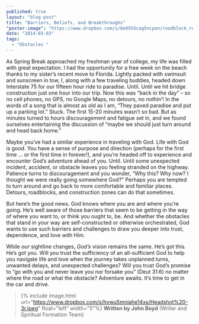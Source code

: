 ```yaml
---
published: true
layout: "blog-post"
title: "Barriers, Beliefs, and Breakthroughs"
"poster-image": "https://www.dropbox.com/s/8e05h5cag5ncpon/roadblock_rock.jpg"
date: "2014-03-03"
tags: 
  - "Obstacles "
---
```


As Spring Break approached my freshman year of college, my life was filled with great expectation.  I had the opportunity for a free week on the beach thanks to my sister’s recent move to Florida.  Lightly packed with swimsuit and sunscreen in tow, I, along with a few traveling buddies, headed down Interstate 75 for our fifteen hour ride to paradise.  Until.  Until we hit bridge construction just one hour into our trip.  Now this was “back in the day” – so no cell phones, no GPS, no Google Maps, no detours, no nothin’!  In the words of a song that is almost as old as I am, “They paved paradise and put up a parking lot.”  Stuck.  The first 15-20 minutes wasn’t so bad.  But as minutes turned to hours discouragement and fatigue set in, and we found ourselves entertaining the discussion of “maybe we should just turn around and head back home.”

Maybe you’ve had a similar experience in traveling with God.  Life with God is good.  You have a sense of purpose and direction (perhaps for the first time … or the first time in forever!), and you’re headed off to experience and encounter God’s adventure ahead of you.  Until.  Until some unexpected incident, accident, or obstacle leaves you feeling stranded on the highway.  Patience turns to discouragement and you wonder, “Why this?  Why now?  I thought we were really going somewhere God?”  Perhaps you are tempted to turn around and go back to more comfortable and familiar places.  Detours, roadblocks, and construction zones can do that sometimes.

But here’s the good news.  God knows where you are and where you’re going.  He’s well aware of those barriers that seem to be getting in the way of where you want to, or think you ought to, be.  And whether the obstacles that stand in your way are self-constructed or otherwise orchestrated, God wants to use such barriers and challenges to draw you deeper into trust, dependence, and love *with* Him.  

While *our* sightline changes, *God’s* vision remains the same.  He’s got this.  He’s got you.  Will you trust the sufficiency of an all-sufficient God to help you navigate life and love when the journey takes unplanned turns, unwanted delays, and unexpected challenges?   Will you trust God’s promise to “go with you and never leave you nor forsake you” (Deut 31:6) no matter where the road or what the obstacle?   Adventure awaits.  It’s time to get in the car and drive.

>{% include image.html url="https://www.dropbox.com/s/hvwu5mniahe14xs/Headshot%20-3r.jpeg" float="left" width="5"%} **Written by John Boyd**  (Writer and Spiritual Formation Team)